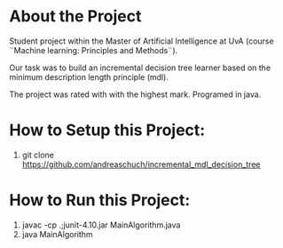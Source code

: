 # About the  Project
Student project within the Master of Artificial Intelligence at UvA (course ¨Machine learning: Principles and Methods¨).

Our task was to build an incremental decision tree learner based on the minimum description length principle (mdl).

The project was rated with with the highest mark. Programed in java.


# How to Setup this Project:
1.  git clone https://github.com/andreaschuch/incremental_mdl_decision_tree  


# How to Run this Project:
1.  javac -cp .;junit-4.10.jar MainAlgorithm.java
2. java MainAlgorithm
